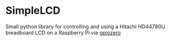 # SimpleLCD
Small python library for controlling and using a Hitachi HD44780U breadboard LCD on a Raspberry Pi via [gpiozero](https://gpiozero.readthedocs.io/en/stable/)
